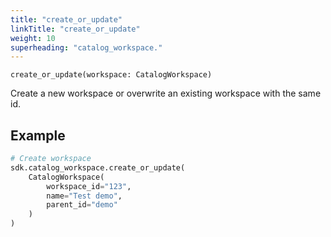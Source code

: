 ```yaml
---
title: "create_or_update"
linkTitle: "create_or_update"
weight: 10
superheading: "catalog_workspace."
---
```


<!-- TODO -->

``create_or_update(workspace: CatalogWorkspace)``

Create a new workspace or overwrite an existing workspace with the same id.

## Example

```python
# Create workspace
sdk.catalog_workspace.create_or_update(
    CatalogWorkspace(
        workspace_id="123",
        name="Test demo",
        parent_id="demo"
    )
)
```
